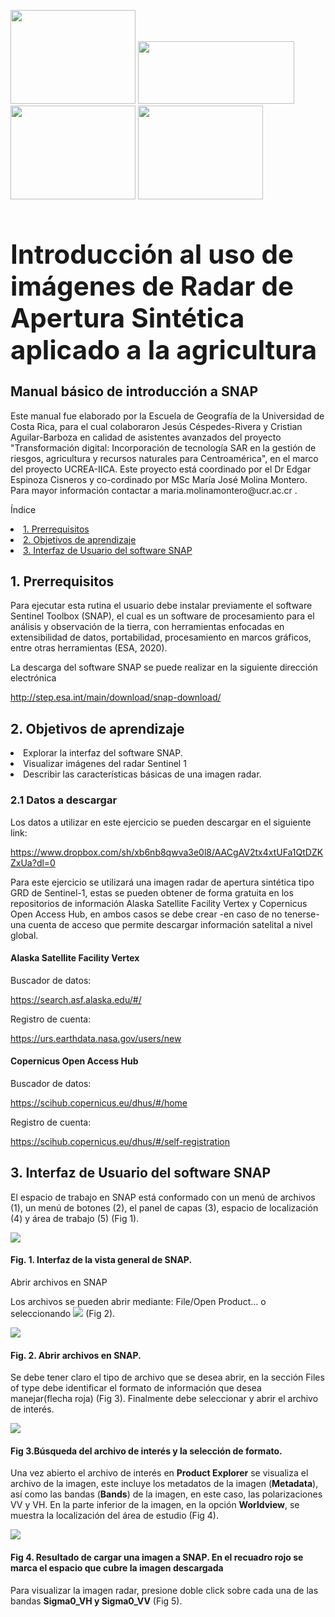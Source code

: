 <img src="https://github.com/Emmanuel461/Introducci-n-a-SNAP/blob/main/Im%C3%A1genes/ucrea.jpg" width="200" height="150">    <img src="https://github.com/Emmanuel461/Introducci-n-a-SNAP/blob/main/Im%C3%A1genes/eg.jpg" width="250" height="100">    <img src="https://github.com/Emmanuel461/Introducci-n-a-SNAP/blob/main/Im%C3%A1genes/ucr.jpg" width="200" height="150">    <img src="https://github.com/Emmanuel461/Introducci-n-a-SNAP/blob/main/Im%C3%A1genes/iica.png" width="200" height="150">


<h1 style="font-size:300%;">Introducción al uso de imágenes de Radar de Apertura Sintética aplicado a la agricultura</h1> 
<h2 ">Manual básico de introducción a SNAP</h2> 

<p>Este manual fue elaborado por la Escuela de Geografía de la Universidad de Costa Rica, para el cual colaboraron Jesús Céspedes-Rivera y Cristian Aguilar-Barboza en calidad de asistentes avanzados del proyecto "Transformación digital: Incorporación de tecnología SAR en la gestión de riesgos, agricultura y recursos naturales para Centroamérica", en el marco del proyecto UCREA-IICA.
Este proyecto está coordinado por el Dr Edgar Espinoza Cisneros y co-cordinado por MSc María José Molina Montero. Para mayor información contactar a maria.molinamontero@ucr.ac.cr .</p>

 

<p> Índice </p> 


<li><a href="#Sección1">1. Prerrequisitos</a></li>
<li><a href="#Sección2">2. Objetivos de aprendizaje</a></li>
<li><a href="#Sección3">3. Interfaz de Usuario del software SNAP</a></li>

 
<h2 id="Sección1">1. Prerrequisitos</h2>
 
<p>Para ejecutar esta rutina el usuario debe instalar previamente el software Sentinel Toolbox (SNAP), el cual es un software de procesamiento para el análisis y observación de la tierra, con herramientas enfocadas en extensibilidad de datos, portabilidad, procesamiento en marcos gráficos, entre otras herramientas (ESA, 2020).</p>

<p> La descarga del software SNAP se puede realizar en la siguiente dirección electrónica</p> 
<a href="http://step.esa.int/main/download/snap-download/" target="_blank">http://step.esa.int/main/download/snap-download/</a>
 
  
<h2 id="Sección2">2. Objetivos de aprendizaje</h2> 

<li>Explorar la interfaz del software SNAP.</li>
<li>Visualizar imágenes del radar Sentinel 1</li>
<li>Describir las características básicas de una imagen radar.</li>



<h3 ">2.1 Datos a descargar</h3> 

<p>Los datos a utilizar en este ejercicio se pueden descargar en el siguiente link:</p> <a href="https://www.dropbox.com/sh/xb6nb8qwva3e0l8/AACgAV2tx4xtUFa1QtDZKZxUa?dl=0" target="_blank">https://www.dropbox.com/sh/xb6nb8qwva3e0l8/AACgAV2tx4xtUFa1QtDZKZxUa?dl=0</a>



<p>Para este ejercicio se utilizará una imagen radar de apertura sintética tipo GRD de Sentinel-1, estas se pueden obtener de forma gratuita en los repositorios de información Alaska Satellite Facility Vertex y Copernicus Open Access Hub, en ambos casos se debe crear -en caso de no tenerse- una cuenta de acceso que permite descargar información satelital a nivel global.</p>

<h4 ">Alaska Satellite Facility Vertex</h4> 
<p> Buscador de datos:<p>  <a href="https://search.asf.alaska.edu/#/" target="_blank">https://search.asf.alaska.edu/#/</a>
<p> Registro de cuenta:<p>  <a href="https://urs.earthdata.nasa.gov/users/new" target="_blank">https://urs.earthdata.nasa.gov/users/new</a>

<h4 ">Copernicus Open Access Hub</h4>  
<p>Buscador de datos:<p> <a href="https://scihub.copernicus.eu/dhus/#/home" target="_blank">https://scihub.copernicus.eu/dhus/#/home</a>
<p>Registro de cuenta:<p>  <a href="https://scihub.copernicus.eu/dhus/#/self-registration" target="_blank">https://scihub.copernicus.eu/dhus/#/self-registration</a>


<h2 id="Sección3">3. Interfaz de Usuario del software SNAP</h2>

<p>El espacio de trabajo en SNAP está conformado con un menú de archivos (1), un menú de botones (2), el panel de capas (3), espacio de localización (4) y área de trabajo (5) (Fig 1). </p> 

<img src="https://github.com/Emmanuel461/Introducci-n-a-SNAP/blob/main/Im%C3%A1genes/Fig1.jpg">

<h4 id="Sección3">Fig. 1. Interfaz de la vista general de SNAP.</h4>

Abrir archivos en SNAP
<p>Los archivos se pueden abrir mediante: File/Open Product… o seleccionando <img src="https://github.com/Emmanuel461/Introducci-n-a-SNAP/blob/main/Im%C3%A1genes/Fig18.png"> (Fig 2).</p> 

<img src="https://github.com/Emmanuel461/Introducci-n-a-SNAP/blob/main/Im%C3%A1genes/Fig2.jpg">

<h4 id="Sección3">Fig. 2. Abrir archivos en SNAP.</h4>

<p>Se debe tener claro el tipo de archivo que se desea abrir, en la sección Files of type debe identificar el formato de información que desea manejar(flecha roja) (Fig 3). Finalmente debe seleccionar y abrir el archivo de interés.</p>

<img src="https://github.com/Emmanuel461/Introducci-n-a-SNAP/blob/main/Im%C3%A1genes/Fig3.png">
<h4 id="Sección3">Fig 3.Búsqueda del archivo de interés y la selección de formato.</h4>

<p>Una vez abierto el archivo de interés en <strong>Product Explorer</strong> se visualiza el archivo de la imagen, este incluye los metadatos de la imagen (<strong>Metadata</strong>), así como las bandas (<strong>Bands</strong>) de la imagen, en este caso, las polarizaciones VV y VH. En la parte inferior de la imagen, en la opción <strong>Worldview</strong>, se muestra la localización del área de estudio (Fig 4).</p>

<img src="https://github.com/Emmanuel461/Introducci-n-a-SNAP/blob/main/Im%C3%A1genes/Fig4.jpg">
<h4 id="Sección3">Fig 4. Resultado de cargar una imagen a SNAP. En el recuadro rojo se marca el espacio que cubre la imagen descargada</h4>

<p>Para visualizar la imagen radar, presione doble click sobre cada una de las bandas <strong>Sigma0_VH y Sigma0_VV</strong> (Fig 5).</p>
